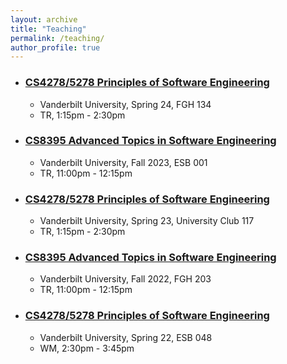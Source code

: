 ```yaml
---
layout: archive
title: "Teaching"
permalink: /teaching/
author_profile: true
---
```


- ### [CS4278/5278 Principles of Software Engineering](https://huang.isis.vanderbilt.edu/cs4278)

  - Vanderbilt University, Spring 24, FGH 134
  - TR, 1:15pm  - 2:30pm


- ### [CS8395 Advanced Topics in Software Engineering](https://huang.isis.vanderbilt.edu/cs8395-f23)   
  - Vanderbilt University, Fall 2023, ESB 001
  - TR, 11:00pm - 12:15pm

- ### [CS4278/5278 Principles of Software Engineering](https://huang.isis.vanderbilt.edu/cs4278-sp23)

  - Vanderbilt University, Spring 23, University Club 117
  - TR, 1:15pm  - 2:30pm

- ### [CS8395 Advanced Topics in Software Engineering](https://huang.isis.vanderbilt.edu/cs8395-f22)   
  - Vanderbilt University, Fall 2022, FGH 203
  - TR, 11:00pm - 12:15pm


- ### [CS4278/5278 Principles of Software Engineering](https://huang.isis.vanderbilt.edu/cs4278-sp22)

  - Vanderbilt University, Spring 22, ESB 048
  - WM, 2:30pm - 3:45pm








